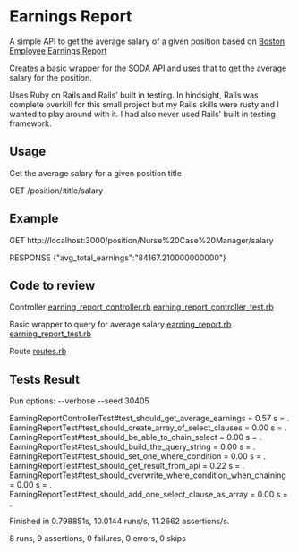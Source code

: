 # Earnings Report
A simple API to get the average salary of a given position based on [Boston Employee Earnings Report](https://data.cityofboston.gov/Finance/Employee-Earnings-Report-2014/4swk-wcg8) 

Creates a basic wrapper for the [SODA API](https://dev.socrata.com/docs/queries/) and uses that to get the average salary for the position.

Uses Ruby on Rails and Rails' built in testing. In hindsight, Rails was complete overkill for this small project but my Rails skills were rusty and I wanted to play around with it. I had also never used Rails' built in testing framework. 

## Usage
Get the average salary for a given position title

GET /position/:title/salary

## Example
GET http://localhost:3000/position/Nurse%20Case%20Manager/salary

RESPONSE {"avg_total_earnings":"84167.210000000000"}

## Code to review
Controller
[earning_report_controller.rb](https://github.com/b-hobbs/earnings_report/blob/master/app/controllers/earning_report_controller.rb)
[earning_report_controller_test.rb](https://github.com/b-hobbs/earnings_report/blob/master/test/controllers/earning_report_controller_test.rb)

Basic wrapper to query for average salary
[earning_report.rb](https://github.com/b-hobbs/earnings_report/blob/master/app/models/earning_report.rb)
[earning_report_test.rb](https://github.com/b-hobbs/earnings_report/blob/master/test/models/earning_report_test.rb)

Route
[routes.rb](https://github.com/b-hobbs/earnings_report/blob/master/config/routes.rb)

## Tests Result
Run options: --verbose --seed 30405

EarningReportControllerTest#test_should_get_average_earnings = 0.57 s = .
EarningReportTest#test_should_create_array_of_select_clauses = 0.00 s = .
EarningReportTest#test_should_be_able_to_chain_select = 0.00 s = .
EarningReportTest#test_should_build_the_query_string = 0.00 s = .
EarningReportTest#test_should_set_one_where_condition = 0.00 s = .
EarningReportTest#test_should_get_result_from_api = 0.22 s = .
EarningReportTest#test_should_overwrite_where_condition_when_chaining = 0.00 s = .
EarningReportTest#test_should_add_one_select_clause_as_array = 0.00 s = .

Finished in 0.798851s, 10.0144 runs/s, 11.2662 assertions/s.

8 runs, 9 assertions, 0 failures, 0 errors, 0 skips
